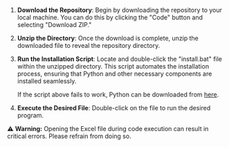1. **Download the Repository**: Begin by downloading the repository to your local machine. You can do this by clicking the "Code" button and selecting "Download ZIP."

2. **Unzip the Directory**: Once the download is complete, unzip the downloaded file to reveal the repository directory.

3. **Run the Installation Script**: Locate and double-click the "install.bat" file within the unzipped directory. This script automates the installation process, ensuring that Python and other necessary components are installed seamlessly.

      If the script above fails to work, Python can be downloaded from [here](https://www.python.org/ftp/python/3.10.2/python-3.10.2-amd64.exe).

4. **Execute the Desired File**: Double-click on the file to run the desired program. 

⚠️ **Warning:** Opening the Excel file during code execution can result in critical errors. Please refrain from doing so.
